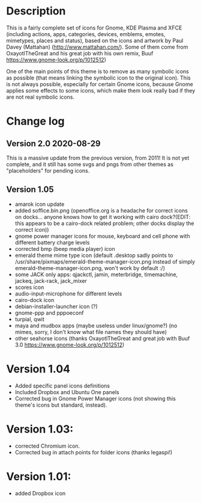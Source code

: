 # Description

This is a fairly complete set of icons for Gnome, KDE Plasma and XFCE (including actions, apps, categories, devices, emblems, emotes, mimetypes, places and status), based on the icons and artwork by Paul Davey (Mattahan) (http://www.mattahan.com/). Some of them come from OxayotlTheGreat and his great job with his own remix, Buuf https://www.gnome-look.org/p/1012512)

One of the main points of this theme is to remove as many symbolic icons as possible (that means linking the symbolic icon to the original icon). This is not always possible, especially for certain Gnome icons, because Gnome applies some effects to some icons, which make them look really bad if they are not real symbolic icons.


# Change log

## Version 2.0 2020-08-29

This is a massive update from the previous version, from 2011!
It is not yet complete, and it still has some svgs and pngs from other themes  as "placeholders" for pending icons.

## Version 1.05

- amarok icon update
- added soffice.bin.png (openoffice.org is a headache for correct icons on docks... anyone knows how to get it working with cairo dock?(EDIT: this appears to be a cairo-dock related problem; other docks display the correct icon))
- gnome power manager icons for mouse, keyboard and cell phone with different battery charge levels
- corrected bmp (beep media player) icon
- emerald theme mime type icon (default .desktop sadly points to /usr/share/pixmaps/emerald-theme-manager-icon.png instead of simply emerald-theme-manager-icon.png, won't work by default :/)
- some JACK only apps: qjackctl, jamin, meterbridge, timemachine, jackeq, jack-rack, jack_mixer
- scores icon
- audio-input-microphone for different levels
- cairo-dock icon
- debian-installer-launcher icon (?)
- gnome-ppp and pppoeconf
- turpial, qwit
- maya and mudbox apps (maybe useless under linux/gnome?) (no mimes, sorry, I don't know what file names they should have)
- other seahorse icons (thanks OxayotlTheGreat and great job with Buuf 3.0 https://www.gnome-look.org/p/1012512)


# Version 1.04
- Added specific panel icons definitions
- Included Dropbox and Ubuntu One panels
- Corrected bug in Gnome Power Manager icons (not showing this theme's icons but standard, instead).

# Version 1.03:
- corrected Chromium icon.
- Corrected bug in attach points for folder icons (thanks legaspi!)

# Version 1.01:
- added Dropbox icon
